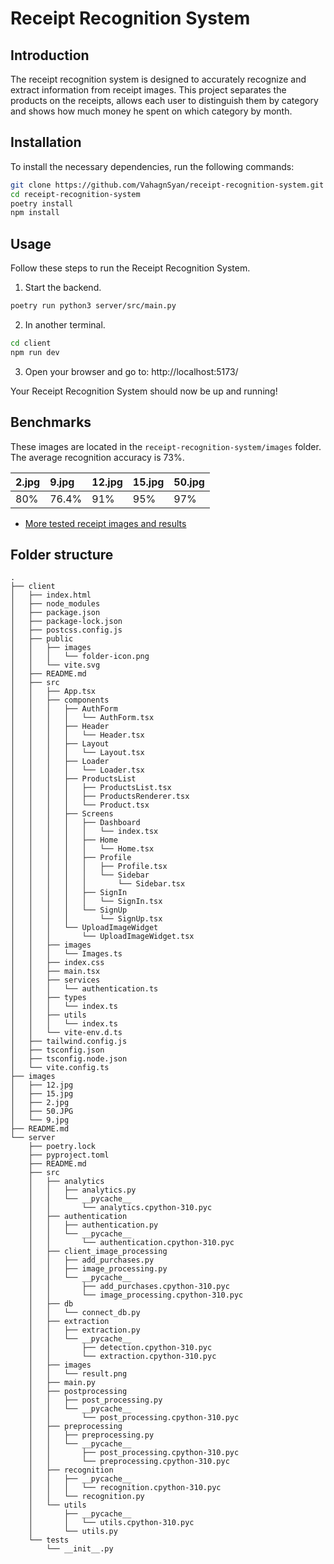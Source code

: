 # Receipt Recognition System


## Introduction
The receipt recognition system is designed to accurately recognize and extract information from receipt images. This project separates the products on the receipts, allows each user to distinguish them by category and shows how much money he spent on which category by month.


## Installation
To install the necessary dependencies, run the following commands:

```bash
git clone https://github.com/VahagnSyan/receipt-recognition-system.git
cd receipt-recognition-system
poetry install
npm install
```

## Usage
Follow these steps to run the Receipt Recognition System.
1. Start the backend.
```bash
poetry run python3 server/src/main.py
```
2. In another terminal.
```bash
cd client
npm run dev
```
3. Open your browser and go to:
http://localhost:5173/

Your Receipt Recognition System should now be up and running!

## Benchmarks

These images are located in the `receipt-recognition-system/images` folder. The average recognition accuracy is 73%.

| 2.jpg | 9.jpg | 12.jpg | 15.jpg | 50.jpg |
| :-----| :-----| :-----| :-----| :-----|
| 80%   | 76.4% | 91%   | 95%   | 97%   |

- [More tested receipt images and results](https://drive.google.com/drive/folders/1Je9ydDAXDeL3wAAqWh6y9gSRAXtg896B?usp=sharing)



## Folder structure
```
.
├── client
│   ├── index.html
│   ├── node_modules
│   ├── package.json
│   ├── package-lock.json
│   ├── postcss.config.js
│   ├── public
│   │   ├── images
│   │   │   └── folder-icon.png
│   │   └── vite.svg
│   ├── README.md
│   ├── src
│   │   ├── App.tsx
│   │   ├── components
│   │   │   ├── AuthForm
│   │   │   │   └── AuthForm.tsx
│   │   │   ├── Header
│   │   │   │   └── Header.tsx
│   │   │   ├── Layout
│   │   │   │   └── Layout.tsx
│   │   │   ├── Loader
│   │   │   │   └── Loader.tsx
│   │   │   ├── ProductsList
│   │   │   │   ├── ProductsList.tsx
│   │   │   │   ├── ProductsRenderer.tsx
│   │   │   │   └── Product.tsx
│   │   │   ├── Screens
│   │   │   │   ├── Dashboard
│   │   │   │   │   └── index.tsx
│   │   │   │   ├── Home
│   │   │   │   │   └── Home.tsx
│   │   │   │   ├── Profile
│   │   │   │   │   ├── Profile.tsx
│   │   │   │   │   └── Sidebar
│   │   │   │   │       └── Sidebar.tsx
│   │   │   │   ├── SignIn
│   │   │   │   │   └── SignIn.tsx
│   │   │   │   └── SignUp
│   │   │   │       └── SignUp.tsx
│   │   │   └── UploadImageWidget
│   │   │       └── UploadImageWidget.tsx
│   │   ├── images
│   │   │   └── Images.ts
│   │   ├── index.css
│   │   ├── main.tsx
│   │   ├── services
│   │   │   └── authentication.ts
│   │   ├── types
│   │   │   └── index.ts
│   │   ├── utils
│   │   │   └── index.ts
│   │   └── vite-env.d.ts
│   ├── tailwind.config.js
│   ├── tsconfig.json
│   ├── tsconfig.node.json
│   └── vite.config.ts
├── images
│   ├── 12.jpg
│   ├── 15.jpg
│   ├── 2.jpg
│   ├── 50.JPG
│   └── 9.jpg
├── README.md
└── server
    ├── poetry.lock
    ├── pyproject.toml
    ├── README.md
    ├── src
    │   ├── analytics
    │   │   ├── analytics.py
    │   │   └── __pycache__
    │   │       └── analytics.cpython-310.pyc
    │   ├── authentication
    │   │   ├── authentication.py
    │   │   └── __pycache__
    │   │       └── authentication.cpython-310.pyc
    │   ├── client_image_processing
    │   │   ├── add_purchases.py
    │   │   ├── image_processing.py
    │   │   └── __pycache__
    │   │       ├── add_purchases.cpython-310.pyc
    │   │       └── image_processing.cpython-310.pyc
    │   ├── db
    │   │   └── connect_db.py
    │   ├── extraction
    │   │   ├── extraction.py
    │   │   └── __pycache__
    │   │       ├── detection.cpython-310.pyc
    │   │       └── extraction.cpython-310.pyc
    │   ├── images
    │   │   └── result.png
    │   ├── main.py
    │   ├── postprocessing
    │   │   ├── post_processing.py
    │   │   └── __pycache__
    │   │       └── post_processing.cpython-310.pyc
    │   ├── preprocessing
    │   │   ├── preprocessing.py
    │   │   └── __pycache__
    │   │       ├── post_processing.cpython-310.pyc
    │   │       └── preprocessing.cpython-310.pyc
    │   ├── recognition
    │   │   ├── __pycache__
    │   │   │   └── recognition.cpython-310.pyc
    │   │   └── recognition.py
    │   └── utils
    │       ├── __pycache__
    │       │   └── utils.cpython-310.pyc
    │       └── utils.py
    └── tests
        └── __init__.py
```
